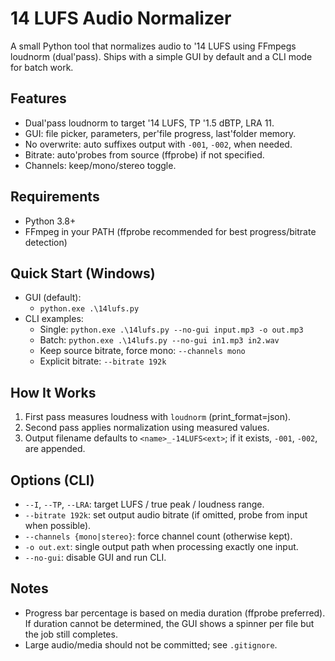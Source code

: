 # 14 LUFS Audio Normalizer

A small Python tool that normalizes audio to '14 LUFS using FFmpegs loudnorm (dual'pass). Ships with a simple GUI by default and a CLI mode for batch work.

## Features
- Dual'pass loudnorm to target '14 LUFS, TP '1.5 dBTP, LRA 11.
- GUI: file picker, parameters, per'file progress, last'folder memory.
- No overwrite: auto suffixes output with `-001`, `-002`,  when needed.
- Bitrate: auto'probes from source (ffprobe) if not specified.
- Channels: keep/mono/stereo toggle.

## Requirements
- Python 3.8+
- FFmpeg in your PATH (ffprobe recommended for best progress/bitrate detection)

## Quick Start (Windows)
- GUI (default):
  - `python.exe .\14lufs.py`
- CLI examples:
  - Single: `python.exe .\14lufs.py --no-gui input.mp3 -o out.mp3`
  - Batch: `python.exe .\14lufs.py --no-gui in1.mp3 in2.wav`
  - Keep source bitrate, force mono: `--channels mono`
  - Explicit bitrate: `--bitrate 192k`

## How It Works
1) First pass measures loudness with `loudnorm` (print_format=json).
2) Second pass applies normalization using measured values.
3) Output filename defaults to `<name>_-14LUFS<ext>`; if it exists, `-001`, `-002`,  are appended.

## Options (CLI)
- `--I`, `--TP`, `--LRA`: target LUFS / true peak / loudness range.
- `--bitrate 192k`: set output audio bitrate (if omitted, probe from input when possible).
- `--channels {mono|stereo}`: force channel count (otherwise kept).
- `-o out.ext`: single output path when processing exactly one input.
- `--no-gui`: disable GUI and run CLI.

## Notes
- Progress bar percentage is based on media duration (ffprobe preferred). If duration cannot be determined, the GUI shows a spinner per file but the job still completes.
- Large audio/media should not be committed; see `.gitignore`.
